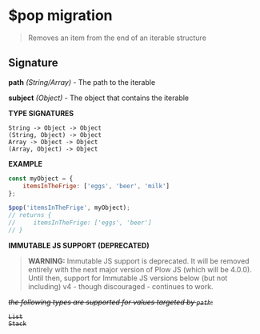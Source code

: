 # $pop migration

> Removes an item from the end of an iterable structure

## Signature

**path** *(String/Array)* - The path to the iterable

**subject** *(Object)* - The object that contains the iterable

**TYPE SIGNATURES**
```
String -> Object -> Object
(String, Object) -> Object
Array -> Object -> Object
(Array, Object) -> Object
```

**EXAMPLE**
```js
const myObject = {
    itemsInTheFrige: ['eggs', 'beer', 'milk']
};

$pop('itemsInTheFrige', myObject);
// returns {
//     itemsInTheFrige: ['eggs', 'beer']
// }
```

**IMMUTABLE JS SUPPORT (DEPRECATED)**

> **WARNING:** Immutable JS support is deprecated. It will be removed entirely with the next major version of Plow JS (which will be 4.0.0). Until then, 
support for Immutable JS versions below (but not including) v4 - though discouraged - continues to work.

<s>*the following types are supported for values targeted by `path`*:
```
List
Stack
```
</s>
